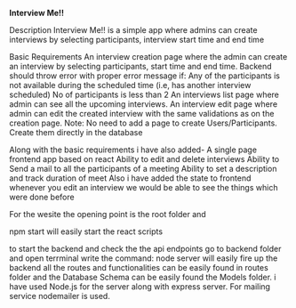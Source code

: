 **Interview Me!!**

Description
Interview Me!! is a simple app where admins can create interviews by selecting participants, interview start time and end time

Basic Requirements
An interview creation page where the admin can create an interview by selecting participants, start time and end time. Backend should throw error with proper error message if: 
Any of the participants is not available during the scheduled time (i.e, has another interview scheduled)
No of participants is less than 2
An interviews list page where admin can see all the upcoming interviews.
An interview edit page where admin can edit the created interview with the same validations as on the creation page.
Note: No need to add a page to create Users/Participants. Create them directly in the database

Along with the basic requirements i have also added-
A single page frontend app based on react 
Ability to edit and delete interviews
Ability to Send a mail to all the participants of a meeting
Ability to set a description and track duration of meet
Also i have added the state to frontend whenever you edit an interview we would be able to see the things which were done before

For the wesite the opening point is the root folder and 

npm start will easily start the react scripts

to start the backend and check the the api endpoints go to backend folder and open terrminal write the command:
node server will easily fire up the backend all the routes and functionalities can be easily found in routes folder and the Database Schema can be easily found the Models folder. i have used Node.js for the server along with express server. For mailing service nodemailer is used.
